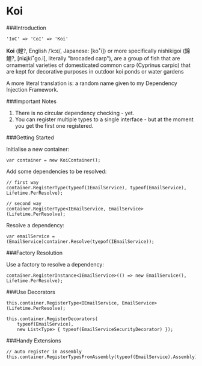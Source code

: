 # Koi

###Introduction

```
'IoC' => 'CoI' => 'Koi'
```

**Koi** (鯉?, English /ˈkɔɪ/, Japanese: [koꜜi]) or more specifically nishikigoi (錦鯉?, [niɕi̥kiꜜɡo.i], literally "brocaded carp"), are a group of fish that are ornamental varieties of domesticated common carp (Cyprinus carpio) that are kept for decorative purposes in outdoor koi ponds or water gardens

A more literal translation is: a random name given to my Dependency Injection Framework.

###Important Notes

1) There is no circular dependency checking - yet.
2) You can register multiple types to a single interface - but at the moment you get the first one registered.

###Getting Started

Initialise a new container:

```
var container = new KoiContainer();
```

Add some dependencies to be resolved:

```
// first way
container.RegisterType(typeof(IEmailService), typeof(EmailService), Lifetime.PerResolve);

// second way
container.RegisterType<IEmailService, EmailService>(Lifetime.PerResolve);
```

Resolve a dependency:

```
var emailService = (EmailService)container.Resolve(tyepof(IEmailService));
```

###Factory Resolution

Use a factory to resolve a dependency:

```
container.RegisterInstance<IEmailService>(() => new EmailService(), Lifetime.PerResolve);
```

###Use Decorators

```
this.container.RegisterType<IEmailService, EmailService>(Lifetime.PerResolve);

this.container.RegisterDecorators(
    typeof(EmailService),
    new List<Type> { typeof(EmailServiceSecurityDecorator) });
```

###Handy Extensions

```
// auto register in assembly
this.container.RegisterTypesFromAssembly(typeof(EmailService).Assembly);
```
